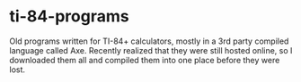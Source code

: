 # ti-84-programs
Old programs written for TI-84+ calculators, mostly in a 3rd party compiled language called Axe. Recently realized that they were still hosted online, so I downloaded them all and compiled them into one place before they were lost.
